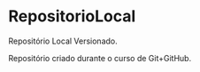 # RepositorioLocal
 Repositório Local Versionado.
 
 Repositório criado durante o curso de Git+GitHub.